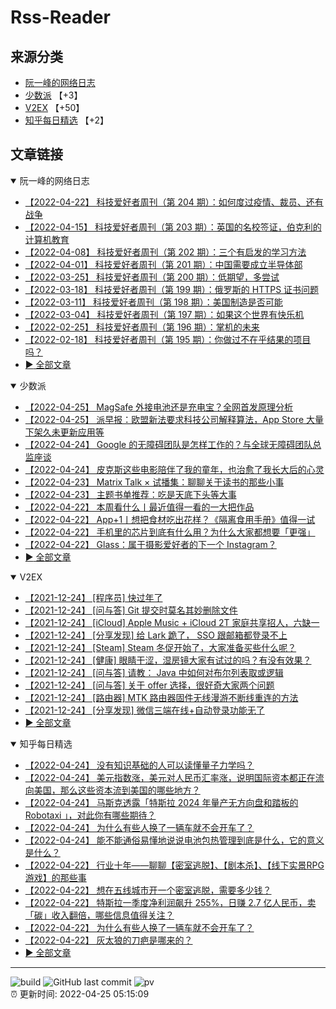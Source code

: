 # Rss-Reader

## 来源分类

* [阮一峰的网络日志](#阮一峰的网络日志)
* [少数派](#少数派) 【+3】
* [V2EX](#V2EX) 【+50】
* [知乎每日精选](#知乎每日精选) 【+2】

## 文章链接

<details open>
    <summary id="阮一峰的网络日志">
     阮一峰的网络日志
    </summary>


* [【2022-04-22】 科技爱好者周刊（第 204 期）：如何度过疫情、裁员、还有战争](http://www.ruanyifeng.com/blog/2022/04/weekly-issue-204.html)
* [【2022-04-15】 科技爱好者周刊（第 203 期）：英国的名校签证，伯克利的计算机教育](http://www.ruanyifeng.com/blog/2022/04/weekly-issue-203.html)
* [【2022-04-08】 科技爱好者周刊（第 202 期）：三个有启发的学习方法](http://www.ruanyifeng.com/blog/2022/04/weekly-issue-202.html)
* [【2022-04-01】 科技爱好者周刊（第 201 期）：中国需要成立半导体部](http://www.ruanyifeng.com/blog/2022/04/weekly-issue-201.html)
* [【2022-03-25】 科技爱好者周刊（第 200 期）：低期望，多尝试](http://www.ruanyifeng.com/blog/2022/03/weekly-issue-200.html)
* [【2022-03-18】 科技爱好者周刊（第 199 期）：俄罗斯的 HTTPS 证书问题](http://www.ruanyifeng.com/blog/2022/03/weekly-issue-199.html)
* [【2022-03-11】 科技爱好者周刊（第 198 期）：美国制造是否可能](http://www.ruanyifeng.com/blog/2022/03/weekly-issue-198.html)
* [【2022-03-04】 科技爱好者周刊（第 197 期）：如果这个世界有快乐机](http://www.ruanyifeng.com/blog/2022/03/weekly-issue-197.html)
* [【2022-02-25】 科技爱好者周刊（第 196 期）：掌机的未来](http://www.ruanyifeng.com/blog/2022/02/weekly-issue-196.html)
* [【2022-02-18】 科技爱好者周刊（第 195 期）：你做过不在乎结果的项目吗？](http://www.ruanyifeng.com/blog/2022/02/weekly-issue-195.html)
* [:arrow_forward: 全部文章](data/阮一峰的网络日志.md)
</details>

<details open>
    <summary id="少数派">
     少数派
    </summary>


* [【2022-04-25】 MagSafe 外接电池还是充电宝？全网首发原理分析](https://sspai.com/post/72838)
* [【2022-04-25】 派早报：欧盟新法要求科技公司解释算法，App Store 大量下架久未更新应用等](https://sspai.com/post/72873)
* [【2022-04-24】 Google 的无障碍团队是怎样工作的？与全球无障碍团队总监座谈](https://sspai.com/post/72859)
* [【2022-04-24】 皮克斯这些电影陪伴了我的童年，也治愈了我长大后的心灵](https://sspai.com/post/72762)
* [【2022-04-23】 Matrix Talk × 试播集：聊聊关于读书的那些小事](https://sspai.com/post/72835)
* [【2022-04-23】 主题书单推荐：吃是天底下头等大事](https://sspai.com/post/72822)
* [【2022-04-22】 本周看什么丨最近值得一看的一大把作品](https://sspai.com/post/72839)
* [【2022-04-22】 App+1丨想把食材吃出花样？《隔离食用手册》值得一试](https://sspai.com/post/72815)
* [【2022-04-22】 手机里的芯片到底有什么用？为什么大家都想要「更强」](https://sspai.com/post/72758)
* [【2022-04-22】 Glass：属于摄影爱好者的下一个 Instagram？](https://sspai.com/post/72747)
* [:arrow_forward: 全部文章](data/少数派.md)
</details>

<details open>
    <summary id="V2EX">
     V2EX
    </summary>


* [【2021-12-24】 [程序员] 快过年了](https://www.v2ex.com/t/824201)
* [【2021-12-24】 [问与答] Git 提交时莫名其妙删除文件](https://www.v2ex.com/t/824200)
* [【2021-12-24】 [iCloud] Apple Music + iCloud 2T 家庭共享招人，六缺一](https://www.v2ex.com/t/824199)
* [【2021-12-24】 [分享发现] 给 Lark 跪了， SSO 跟邮箱都登录不上](https://www.v2ex.com/t/824198)
* [【2021-12-24】 [Steam] Steam 冬促开始了，大家准备买些什么呢？](https://www.v2ex.com/t/824197)
* [【2021-12-24】 [健康] 眼睛干涩，湿房镜大家有试过的吗？有没有效果？](https://www.v2ex.com/t/824196)
* [【2021-12-24】 [问与答] 请教： Java 中如何对布尔列表取或逻辑](https://www.v2ex.com/t/824194)
* [【2021-12-24】 [问与答] 关于 offer 选择，很好奇大家两个问题](https://www.v2ex.com/t/824192)
* [【2021-12-24】 [路由器] MTK 路由器固件无线漫游不断线重连的方法](https://www.v2ex.com/t/824191)
* [【2021-12-24】 [分享发现] 微信三端在线+自动登录功能无了](https://www.v2ex.com/t/824190)
* [:arrow_forward: 全部文章](data/V2EX.md)
</details>

<details open>
    <summary id="知乎每日精选">
     知乎每日精选
    </summary>


* [【2022-04-24】 没有知识基础的人可以读懂量子力学吗？](http://www.zhihu.com/question/278469566/answer/2453873860?utm_campaign=rss&utm_medium=rss&utm_source=rss&utm_content=title)
* [【2022-04-24】 美元指数涨，美元对人民币汇率涨，说明国际资本都正在流向美国，那么这些资本流到美国的哪些地方？](http://www.zhihu.com/question/529537098/answer/2453942123?utm_campaign=rss&utm_medium=rss&utm_source=rss&utm_content=title)
* [【2022-04-24】 马斯克透露「特斯拉 2024 年量产无方向盘和踏板的 Robotaxi 」，对此你有哪些期待？](http://www.zhihu.com/question/529255721/answer/2454770495?utm_campaign=rss&utm_medium=rss&utm_source=rss&utm_content=title)
* [【2022-04-24】 为什么有些人换了一辆车就不会开车了？](http://www.zhihu.com/question/529257859/answer/2454051439?utm_campaign=rss&utm_medium=rss&utm_source=rss&utm_content=title)
* [【2022-04-24】 能不能通俗易懂地说说电池包热管理到底是什么，它的意义是什么？](http://www.zhihu.com/question/505242375/answer/2453317813?utm_campaign=rss&utm_medium=rss&utm_source=rss&utm_content=title)
* [【2022-04-22】 行业十年——聊聊【密室逃脱】、【剧本杀】、【线下实景RPG游戏】的那些事](http://zhuanlan.zhihu.com/p/498993111?utm_campaign=rss&utm_medium=rss&utm_source=rss&utm_content=title)
* [【2022-04-22】 想在五线城市开一个密室逃脱，需要多少钱？](http://www.zhihu.com/question/526587289/answer/2435758804?utm_campaign=rss&utm_medium=rss&utm_source=rss&utm_content=title)
* [【2022-04-22】 特斯拉一季度净利润飙升 255%，日赚 2.7 亿人民币，卖「碳」收入翻倍，哪些信息值得关注？](http://www.zhihu.com/question/529210655/answer/2451997925?utm_campaign=rss&utm_medium=rss&utm_source=rss&utm_content=title)
* [【2022-04-22】 为什么有些人换了一辆车就不会开车了？](http://www.zhihu.com/question/529257859/answer/2451907237?utm_campaign=rss&utm_medium=rss&utm_source=rss&utm_content=title)
* [【2022-04-22】 灰太狼的刀疤是哪来的？](http://www.zhihu.com/question/311763237/answer/2447501697?utm_campaign=rss&utm_medium=rss&utm_source=rss&utm_content=title)
* [:arrow_forward: 全部文章](data/知乎每日精选.md)
</details>


---

![build](https://github.com/LikaiLee/rss-reader/workflows/rss%20reader/badge.svg)
![GitHub last commit](https://img.shields.io/github/last-commit/likailee/rss-reader)
![pv](https://pageview.vercel.app/?github_user=likailee) <br>
:alarm_clock: 更新时间: 2022-04-25 05:15:09